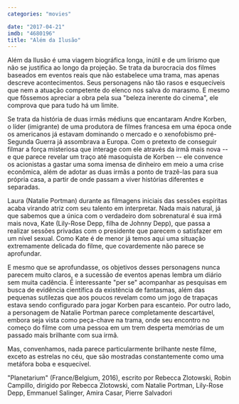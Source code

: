 ```yaml
---
categories: "movies"

date: "2017-04-21"
imdb: "4680196"
title: "Além da Ilusão"
---
```

Além da Ilusão é uma viagem biográfica longa, inútil e de um lirismo que não se justifica ao longo da projeção. Se trata da burocracia dos filmes baseados em eventos reais que não estabelece uma trama, mas apenas descreve acontecimentos. Seus personagens não tão rasos e esquecíveis que nem a atuação competente do elenco nos salva do marasmo. E mesmo que fôssemos apreciar a obra pela sua "beleza inerente do cinema", ele comprova que para tudo há um limite.

Se trata da história de duas irmãs médiuns que encantaram Andre Korben, o líder (imigrante) de uma produtora de filmes francesa em uma época onde os americanos já estavam dominando o mercado e o xenofobismo pré-Segunda Guerra já assombrava a Europa. Com o pretexto de conseguir filmar a força misteriosa que interage com ele através da irmã mais nova -- e que parece revelar um traço até masoquista de Korben -- ele convence os acionistas a gastar uma soma imensa de dinheiro em meio a uma crise econômica, além de adotar as duas irmãs a ponto de trazê-las para sua própria casa, a partir de onde passam a viver histórias diferentes e separadas.

Laura (Natalie Portman) durante as filmagens iniciais das sessões espíritas acaba virando atriz com seu talento em interpretar. Nada mais natural, já que sabemos que a única com o verdadeiro dom sobrenatural é sua irmã mais nova, Kate (Lily-Rose Depp, filha de Johnny Depp), que passa a realizar sessões privadas com o presidente que parecem o satisfazer em um nível sexual. Como Kate é de menor já temos aqui uma situação extremamente delicada do filme, que covardemente não parece se aprofundar.

E mesmo que se aprofundasse, os objetivos desses personagens nunca parecem muito claros, e a sucessão de eventos apenas lembra um diário sem muita cadência. É interessante "per se" acompanhar as pesquisas em busca de evidência científica da existência de fantasmas, além das pequenas sutilezas que aos poucos revelam como um jogo de trapaças estava sendo configurado para jogar Korben para escanteio. Por outro lado, a personagem de Natalie Portman parece completamente descartável, embora seja vista como peça-chave na trama, onde seu encontro no começo do filme com uma pessoa em um trem desperta memórias de um passado mais brilhante com sua irmã.

Mas, convenhamos, nada parece particularmente brilhante neste filme, exceto as estrelas no céu, que são mostradas constantemente como uma metáfora boba e esquecível.

"Planetarium" (France/Belgium, 2016), escrito por Rebecca Zlotowski, Robin Campillo, dirigido por Rebecca Zlotowski, com Natalie Portman, Lily-Rose Depp, Emmanuel Salinger, Amira Casar, Pierre Salvadori


